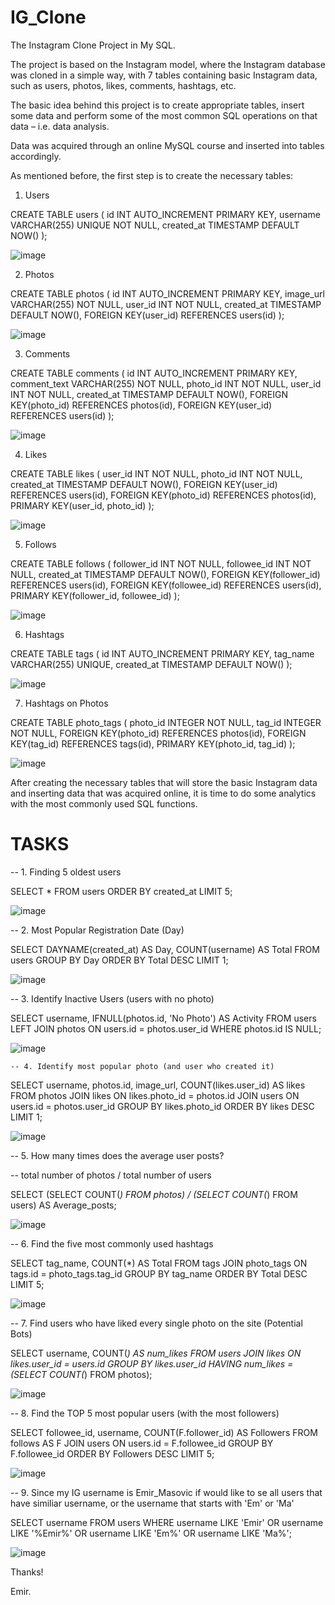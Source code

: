 # IG_Clone

The Instagram Clone Project in My SQL.

The project is based on the Instagram model, where the Instagram database was cloned in a simple way, with 7 tables containing basic Instagram data, such as users, photos, likes, comments, hashtags, etc.

The basic idea behind this project is to create appropriate tables, insert some data and perform some of the most common SQL operations on that data – i.e. data analysis. 

Data was acquired through an online MySQL course and inserted into tables accordingly.

As mentioned before, the first step is to create the necessary tables:

1.	Users

CREATE TABLE users (
    id INT AUTO_INCREMENT PRIMARY KEY,
    username VARCHAR(255) UNIQUE NOT NULL,
    created_at TIMESTAMP DEFAULT NOW()
); 

![image](https://user-images.githubusercontent.com/121452974/209833556-d1370880-4c66-4cc3-95a3-523b286f6339.png)

2. Photos 

CREATE TABLE photos (
    id INT AUTO_INCREMENT PRIMARY KEY,
    image_url VARCHAR(255) NOT NULL,
    user_id INT NOT NULL,
    created_at TIMESTAMP DEFAULT NOW(),
    FOREIGN KEY(user_id) REFERENCES users(id)
);

![image](https://user-images.githubusercontent.com/121452974/209834128-5d46d756-12ab-4107-a54d-95d2bcad9f37.png)

3. Comments

CREATE TABLE comments (
    id INT AUTO_INCREMENT PRIMARY KEY,
    comment_text VARCHAR(255) NOT NULL,
    photo_id INT NOT NULL,
    user_id INT NOT NULL,
    created_at TIMESTAMP DEFAULT NOW(),
    FOREIGN KEY(photo_id) REFERENCES photos(id),
    FOREIGN KEY(user_id) REFERENCES users(id)
);

![image](https://user-images.githubusercontent.com/121452974/209834275-3adc4115-5e2d-46f3-86c5-4c360bf24454.png)

4. Likes

CREATE TABLE likes (
    user_id INT NOT NULL,
    photo_id INT NOT NULL,
    created_at TIMESTAMP DEFAULT NOW(),
    FOREIGN KEY(user_id) REFERENCES users(id),
    FOREIGN KEY(photo_id) REFERENCES photos(id),
    PRIMARY KEY(user_id, photo_id)
);

![image](https://user-images.githubusercontent.com/121452974/209834438-4034832e-655a-4a70-98ed-945d8862e31e.png)

5. Follows

CREATE TABLE follows (
    follower_id INT NOT NULL,
    followee_id INT NOT NULL,
    created_at TIMESTAMP DEFAULT NOW(),
    FOREIGN KEY(follower_id) REFERENCES users(id),
    FOREIGN KEY(followee_id) REFERENCES users(id),
    PRIMARY KEY(follower_id, followee_id)
);

![image](https://user-images.githubusercontent.com/121452974/209834520-ac1bf909-4121-4f3a-ba00-c383405a0959.png)

6. Hashtags

CREATE TABLE tags (
  id INT AUTO_INCREMENT PRIMARY KEY,
  tag_name VARCHAR(255) UNIQUE,
  created_at TIMESTAMP DEFAULT NOW()
);

![image](https://user-images.githubusercontent.com/121452974/209835602-59ae1891-53bd-4f76-a1d8-380fd14aa5f4.png)

7. Hashtags on Photos

CREATE TABLE photo_tags (
    photo_id INTEGER NOT NULL,
    tag_id INTEGER NOT NULL,
    FOREIGN KEY(photo_id) REFERENCES photos(id),
    FOREIGN KEY(tag_id) REFERENCES tags(id),
    PRIMARY KEY(photo_id, tag_id)
);

![image](https://user-images.githubusercontent.com/121452974/209835857-4fab5d45-f214-4c84-8d5f-7c3bf58518c2.png)



After creating the necessary tables that will store the basic Instagram data and inserting data that was acquired online, it is time to do some analytics with the most commonly used SQL functions.



# TASKS


-- 1. Finding 5 oldest users

SELECT * FROM users
     ORDER BY created_at
     LIMIT 5;

![image](https://user-images.githubusercontent.com/121452974/209992396-fed781e7-053c-4a1b-bfd0-aecd29787173.png)




-- 2. Most Popular Registration Date (Day)

SELECT 
    DAYNAME(created_at) AS Day, COUNT(username) AS Total
FROM
    users
GROUP BY Day
ORDER BY Total DESC
LIMIT 1;

![image](https://user-images.githubusercontent.com/121452974/209992455-8ff89b70-c70c-4ca9-b024-0350827b55ac.png)




-- 3. Identify Inactive Users (users with no photo)

SELECT 
    username, IFNULL(photos.id, 'No Photo') AS Activity
FROM
    users
        LEFT JOIN
    photos ON users.id = photos.user_id
WHERE
    photos.id IS NULL;
    
![image](https://user-images.githubusercontent.com/121452974/209992770-8dda8a91-8ed0-418b-80c0-00bb5cbccd1b.png)




    -- 4. Identify most popular photo (and user who created it)

SELECT 
    username,
    photos.id,
    image_url,
    COUNT(likes.user_id) AS likes
FROM
    photos
        JOIN
    likes ON likes.photo_id = photos.id
        JOIN
    users ON users.id = photos.user_id
GROUP BY likes.photo_id
ORDER BY likes DESC
LIMIT 1;

![image](https://user-images.githubusercontent.com/121452974/209992830-fca90ddc-870a-4dc5-8f21-ea85c9495eb0.png)




-- 5. How many times does the average user posts?

-- total number of photos / total number of users

SELECT 
      (SELECT COUNT(*) FROM photos) / (SELECT COUNT(*) FROM users) AS Average_posts;
      
      
![image](https://user-images.githubusercontent.com/121452974/209992958-8a911419-abe4-4487-baaa-35e16316582c.png)




-- 6. Find the five most commonly used hashtags

SELECT 
    tag_name, COUNT(*) AS Total
FROM
    tags
        JOIN
    photo_tags ON tags.id = photo_tags.tag_id
GROUP BY tag_name
ORDER BY Total DESC
LIMIT 5;

![image](https://user-images.githubusercontent.com/121452974/209993072-f81e3165-8f8d-4c16-a4f3-0bab57ffebb6.png)




-- 7. Find users who have liked every single photo on the site (Potential Bots)
 
SELECT 
    username, COUNT(*) AS num_likes
FROM
    users
        JOIN
    likes ON likes.user_id = users.id
GROUP BY likes.user_id
HAVING num_likes = (SELECT 
        COUNT(*)
    FROM
        photos);
        
![image](https://user-images.githubusercontent.com/121452974/209993374-78e39231-6515-4579-b1e1-84e597656522.png)




-- 8. Find the TOP 5 most popular users (with the most followers)

SELECT 
    followee_id, username, COUNT(F.follower_id) AS Followers
FROM
    follows AS F
        JOIN
    users ON users.id = F.followee_id
GROUP BY F.followee_id
ORDER BY Followers DESC
LIMIT 5;


![image](https://user-images.githubusercontent.com/121452974/209993433-e04d3616-5628-48ad-a449-8450b66d9b6d.png)




-- 9. Since my IG username is Emir_Masovic if would like to se all users that have similiar username, or the username that starts with 'Em' or 'Ma'

SELECT 
    username
FROM
    users
WHERE
    username LIKE 'Emir'
        OR username LIKE '%Emir%'
        OR username LIKE 'Em%'
        OR username LIKE 'Ma%';

![image](https://user-images.githubusercontent.com/121452974/209993498-bd647b8a-0dc7-4f5c-8470-bc70b094163f.png)





Thanks!

Emir.





























